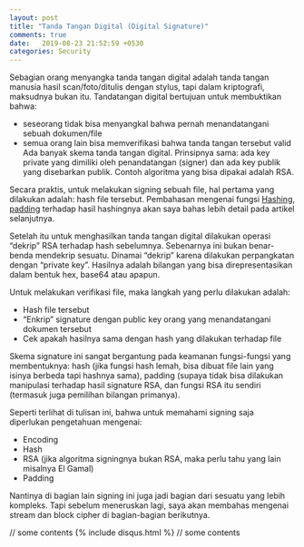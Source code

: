 ```yaml
---
layout: post
title: "Tanda Tangan Digital (Digital Signature)"
comments: true
date:   2019-08-23 21:52:59 +0530
categories: Security
---
```

Sebagian orang menyangka tanda tangan digital adalah tanda tangan manusia hasil scan/foto/ditulis dengan stylus, tapi dalam kriptografi, maksudnya bukan itu. Tandatangan digital bertujuan untuk membuktikan bahwa:

- seseorang tidak bisa menyangkal bahwa pernah menandatangani sebuah dokumen/file
- semua orang lain bisa memverifikasi bahwa tanda tangan tersebut valid
Ada banyak skema tanda tangan digital. Prinsipnya sama: ada key private yang dimiliki oleh penandatangan (signer) dan ada key publik yang disebarkan publik. Contoh algoritma yang bisa dipakai adalah RSA.

Secara praktis, untuk melakukan signing sebuah file, hal pertama yang dilakukan adalah: hash file tersebut. Pembahasan mengenai fungsi [Hashing][hasing], [padding][padding] terhadap hasil hashingnya akan saya bahas lebih detail pada artikel selanjutnya.

Setelah itu untuk menghasilkan tanda tangan digital dilakukan operasi “dekrip” RSA terhadap hash sebelumnya. Sebenarnya ini bukan benar-benda mendekrip sesuatu. Dinamai “dekrip” karena dilakukan perpangkatan dengan “private key”. Hasilnya adalah bilangan yang bisa direpresentasikan dalam bentuk hex, base64 atau apapun.

Untuk melakukan verifikasi file, maka langkah yang perlu dilakukan adalah:

- Hash file tersebut
- “Enkrip” signature dengan public key orang yang menandatangani dokumen tersebut
- Cek apakah hasilnya sama dengan hash yang dilakukan terhadap file

Skema signature ini sangat bergantung pada keamanan fungsi-fungsi yang membentuknya: hash (jika fungsi hash lemah, bisa dibuat file lain yang isinya berbeda tapi hashnya sama), padding (supaya tidak bisa dilakukan manipulasi terhadap hasil signature RSA, dan fungsi RSA itu sendiri (termasuk juga pemilihan bilangan primanya).

Seperti terlihat di tulisan ini, bahwa untuk memahami signing saja diperlukan pengetahuan mengenai:

- Encoding
- Hash
- RSA (jika algoritma signingnya bukan RSA, maka perlu tahu yang lain misalnya El Gamal)
- Padding

Nantinya di bagian lain signing ini juga jadi bagian dari sesuatu yang lebih kompleks. Tapi sebelum meneruskan lagi, saya akan membahas mengenai stream dan block cipher di bagian-bagian berikutnya.

  // some contents
  {% include disqus.html %}
  // some contents

[hasing]: #
[padding]: #
